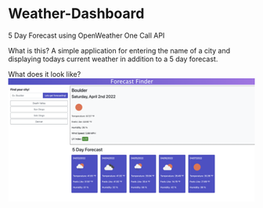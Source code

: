 # Weather-Dashboard
5 Day Forecast using OpenWeather One Call API

What is this?
A simple application for entering the name of a city and displaying todays current weather in addition to a 5 day forecast.

What does it look like?
![Screenshot](./screenshot.png)